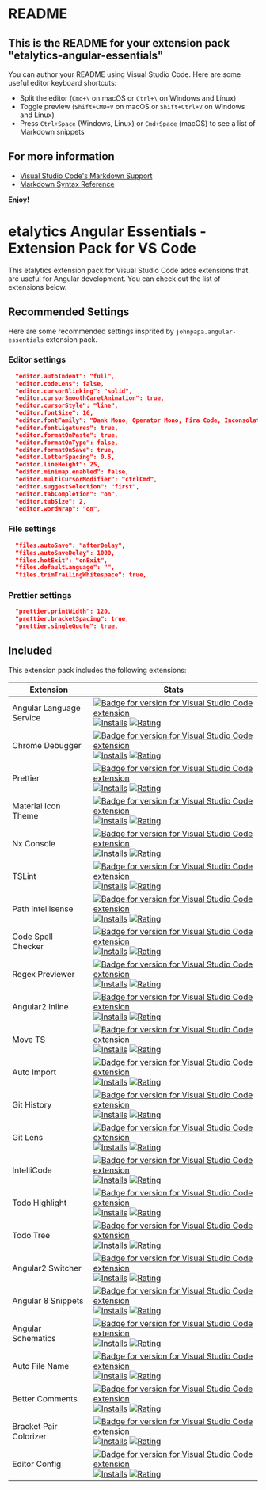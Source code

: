 # README

## This is the README for your extension pack "etalytics-angular-essentials"

You can author your README using Visual Studio Code.  Here are some useful editor keyboard shortcuts:

* Split the editor (`Cmd+\` on macOS or `Ctrl+\` on Windows and Linux)
* Toggle preview (`Shift+CMD+V` on macOS or `Shift+Ctrl+V` on Windows and Linux)
* Press `Ctrl+Space` (Windows, Linux) or `Cmd+Space` (macOS) to see a list of Markdown snippets

## For more information

* [Visual Studio Code's Markdown Support](http://code.visualstudio.com/docs/languages/markdown)
* [Markdown Syntax Reference](https://help.github.com/articles/markdown-basics/)

**Enjoy!**


# etalytics Angular Essentials - Extension Pack for VS Code

<!-- [![Badge for version for Visual Studio Code extension](https://vsmarketplacebadge.apphb.com/version-short/johnpapa.angular-essentials.svg?color=blue&style=?style=for-the-badge&logo=visual-studio-code)](https://marketplace.visualstudio.com/items?itemName=johnpapa.angular-essentials&wt.mc_id=angular_essentials-github-jopapa) [![Installs](https://vsmarketplacebadge.apphb.com/installs-short/johnpapa.angular-essentials.svg?color=blue&style=flat-square)](https://marketplace.visualstudio.com/items?itemName=johnpapa.angular-essentials)
[![Rating](https://vsmarketplacebadge.apphb.com/rating-short/johnpapa.angular-essentials.svg?color=blue&style=flat-square)](https://marketplace.visualstudio.com/items?itemName=johnpapa.angular-essentials) [![The MIT License](https://img.shields.io/badge/license-MIT-orange.svg?color=blue&style=flat-square)](http://opensource.org/licenses/MIT) -->

This etalytics extension pack for Visual Studio Code adds extensions that are useful for Angular development.
You can check out the list of extensions below.

## Recommended Settings

Here are some recommended settings insprited by `johnpapa.angular-essentials` extension pack.

### Editor settings

```json
  "editor.autoIndent": "full",
  "editor.codeLens": false,
  "editor.cursorBlinking": "solid",
  "editor.cursorSmoothCaretAnimation": true,
  "editor.cursorStyle": "line",
  "editor.fontSize": 16,
  "editor.fontFamily": "Dank Mono, Operator Mono, Fira Code, Inconsolata",
  "editor.fontLigatures": true,
  "editor.formatOnPaste": true,
  "editor.formatOnType": false,
  "editor.formatOnSave": true,
  "editor.letterSpacing": 0.5,
  "editor.lineHeight": 25,
  "editor.minimap.enabled": false,
  "editor.multiCursorModifier": "ctrlCmd",
  "editor.suggestSelection": "first",
  "editor.tabCompletion": "on",
  "editor.tabSize": 2,
  "editor.wordWrap": "on",
```

### File settings

```json
  "files.autoSave": "afterDelay",
  "files.autoSaveDelay": 1000,
  "files.hotExit": "onExit",
  "files.defaultLanguage": "",
  "files.trimTrailingWhitespace": true,
```

### Prettier settings

```json
  "prettier.printWidth": 120,
  "prettier.bracketSpacing": true,
  "prettier.singleQuote": true,
```

## Included

This extension pack includes the following extensions:

| Extension                | Stats                                                                                                                                                                                                                                                                                                                                                                                                                                                                                                                                                                                                                                                                                                                                                                    |
| ------------------------ | ------------------------------------------------------------------------------------------------------------------------------------------------------------------------------------------------------------------------------------------------------------------------------------------------------------------------------------------------------------------------------------------------------------------------------------------------------------------------------------------------------------------------------------------------------------------------------------------------------------------------------------------------------------------------------------------------------------------------------------------------------------------------ |
| Angular Language Service | [![Badge for version for Visual Studio Code extension](https://vsmarketplacebadge.apphb.com/version-short/Angular.ng-template.svg?color=blue&style=?style=for-the-badge&logo=visual-studio-code)](https://marketplace.visualstudio.com/items?itemName=Angular.ng-template) [![Installs](https://vsmarketplacebadge.apphb.com/installs-short/Angular.ng-template.svg?color=blue&style=flat-square)](https://marketplace.visualstudio.com/items?itemName=Angular.ng-template) [![Rating](https://vsmarketplacebadge.apphb.com/rating-short/Angular.ng-template.svg?color=blue&style=flat-square)](https://marketplace.visualstudio.com/items?itemName=Angular.ng-template)                                                       |
| Chrome Debugger          | [![Badge for version for Visual Studio Code extension](https://vsmarketplacebadge.apphb.com/version-short/msjsdiag.debugger-for-chrome.svg?color=blue&style=?style=for-the-badge&logo=visual-studio-code)](https://marketplace.visualstudio.com/items?itemName=msjsdiag.debugger-for-chrome) [![Installs](https://vsmarketplacebadge.apphb.com/installs-short/msjsdiag.debugger-for-chrome.svg?color=blue&style=flat-square)](https://marketplace.visualstudio.com/items?itemName=msjsdiag.debugger-for-chrome) [![Rating](https://vsmarketplacebadge.apphb.com/rating-short/msjsdiag.debugger-for-chrome.svg?color=blue&style=flat-square)](https://marketplace.visualstudio.com/items?itemName=msjsdiag.debugger-for-chrome) |
| Prettier                 | [![Badge for version for Visual Studio Code extension](https://vsmarketplacebadge.apphb.com/version-short/esbenp.prettier-vscode.svg?color=blue&style=?style=for-the-badge&logo=visual-studio-code)](https://marketplace.visualstudio.com/items?itemName=esbenp.prettier-vscode) [![Installs](https://vsmarketplacebadge.apphb.com/installs-short/esbenp.prettier-vscode.svg?color=blue&style=flat-square)](https://marketplace.visualstudio.com/items?itemName=esbenp.prettier-vscode) [![Rating](https://vsmarketplacebadge.apphb.com/rating-short/esbenp.prettier-vscode.svg?color=blue&style=flat-square)](https://marketplace.visualstudio.com/items?itemName=esbenp.prettier-vscode)                                     |
| Material Icon Theme      | [![Badge for version for Visual Studio Code extension](https://vsmarketplacebadge.apphb.com/version-short/pkief.material-icon-theme.svg?color=blue&style=?style=for-the-badge&logo=visual-studio-code)](https://marketplace.visualstudio.com/items?itemName=pkief.material-icon-theme) [![Installs](https://vsmarketplacebadge.apphb.com/installs-short/pkief.material-icon-theme.svg?color=blue&style=flat-square)](https://marketplace.visualstudio.com/items?itemName=pkief.material-icon-theme) [![Rating](https://vsmarketplacebadge.apphb.com/rating-short/pkief.material-icon-theme.svg?color=blue&style=flat-square)](https://marketplace.visualstudio.com/items?itemName=pkief.material-icon-theme)                   |
| Nx Console               | [![Badge for version for Visual Studio Code extension](https://vsmarketplacebadge.apphb.com/version-short/nrwl.angular-console.svg?color=blue&style=?style=for-the-badge&logo=visual-studio-code)](https://marketplace.visualstudio.com/items?itemName=nrwl.angular-console) [![Installs](https://vsmarketplacebadge.apphb.com/installs-short/nrwl.angular-console.svg?color=blue&style=flat-square)](https://marketplace.visualstudio.com/items?itemName=nrwl.angular-console) [![Rating](https://vsmarketplacebadge.apphb.com/rating-short/nrwl.angular-console.svg?color=blue&style=flat-square)](https://marketplace.visualstudio.com/items?itemName=nrwl.angular-console)                   |
| TSLint                     | [![Badge for version for Visual Studio Code extension](https://vsmarketplacebadge.apphb.com/version-short/ms-vscode.vscode-typescript-tslint-plugin.svg?color=blue&style=?style=for-the-badge&logo=visual-studio-code)](https://marketplace.visualstudio.com/items?itemName=ms-vscode.vscode-typescript-tslint-plugin) [![Installs](https://vsmarketplacebadge.apphb.com/installs-short/ms-vscode.vscode-typescript-tslint-plugin.svg?color=blue&style=flat-square)](https://marketplace.visualstudio.com/items?itemName=ms-vscode.vscode-typescript-tslint-plugin) [![Rating](https://vsmarketplacebadge.apphb.com/rating-short/ms-vscode.vscode-typescript-tslint-plugin.svg?color=blue&style=flat-square)](https://marketplace.visualstudio.com/items?itemName=ms-vscode.vscode-typescript-tslint-plugin)                                                                   |  
| Path Intellisense          | [![Badge for version for Visual Studio Code extension](https://vsmarketplacebadge.apphb.com/version-short/christian-kohler.path-intellisense.svg?color=blue&style=?style=for-the-badge&logo=visual-studio-code)](https://marketplace.visualstudio.com/items?itemName=christian-kohler.path-intellisense) [![Installs](https://vsmarketplacebadge.apphb.com/installs-short/christian-kohler.path-intellisense.svg?color=blue&style=flat-square)](https://marketplace.visualstudio.com/items?itemName=christian-kohler.path-intellisense) [![Rating](https://vsmarketplacebadge.apphb.com/rating-short/christian-kohler.path-intellisense.svg?color=blue&style=flat-square)](https://marketplace.visualstudio.com/items?itemName=christian-kohler.path-intellisense)                   |
| Code Spell Checker         | [![Badge for version for Visual Studio Code extension](https://vsmarketplacebadge.apphb.com/version-short/streetsidesoftware.code-spell-checker.svg?color=blue&style=?style=for-the-badge&logo=visual-studio-code)](https://marketplace.visualstudio.com/items?itemName=streetsidesoftware.code-spell-checker) [![Installs](https://vsmarketplacebadge.apphb.com/installs-short/streetsidesoftware.code-spell-checker.svg?color=blue&style=flat-square)](https://marketplace.visualstudio.com/items?itemName=streetsidesoftware.code-spell-checker) [![Rating](https://vsmarketplacebadge.apphb.com/rating-short/streetsidesoftware.code-spell-checker.svg?color=blue&style=flat-square)](https://marketplace.visualstudio.com/items?itemName=streetsidesoftware.code-spell-checker)                   |
| Regex Previewer            | [![Badge for version for Visual Studio Code extension](https://vsmarketplacebadge.apphb.com/version-short/chrmarti.regex.svg?color=blue&style=?style=for-the-badge&logo=visual-studio-code)](https://marketplace.visualstudio.com/items?itemName=chrmarti.regex) [![Installs](https://vsmarketplacebadge.apphb.com/installs-short/chrmarti.regex.svg?color=blue&style=flat-square)](https://marketplace.visualstudio.com/items?itemName=chrmarti.regex) [![Rating](https://vsmarketplacebadge.apphb.com/rating-short/chrmarti.regex.svg?color=blue&style=flat-square)](https://marketplace.visualstudio.com/items?itemName=chrmarti.regex)                   |
| Angular2 Inline            | [![Badge for version for Visual Studio Code extension](https://vsmarketplacebadge.apphb.com/version-short/natewallace.angular2-inline.svg?color=blue&style=?style=for-the-badge&logo=visual-studio-code)](https://marketplace.visualstudio.com/items?itemName=natewallace.angular2-inline) [![Installs](https://vsmarketplacebadge.apphb.com/installs-short/natewallace.angular2-inline.svg?color=blue&style=flat-square)](https://marketplace.visualstudio.com/items?itemName=natewallace.angular2-inline) [![Rating](https://vsmarketplacebadge.apphb.com/rating-short/natewallace.angular2-inline.svg?color=blue&style=flat-square)](https://marketplace.visualstudio.com/items?itemName=natewallace.angular2-inline)                   |
| Move TS                    | [![Badge for version for Visual Studio Code extension](https://vsmarketplacebadge.apphb.com/version-short/stringham.move-ts.svg?color=blue&style=?style=for-the-badge&logo=visual-studio-code)](https://marketplace.visualstudio.com/items?itemName=stringham.move-ts) [![Installs](https://vsmarketplacebadge.apphb.com/installs-short/stringham.move-ts.svg?color=blue&style=flat-square)](https://marketplace.visualstudio.com/items?itemName=stringham.move-ts) [![Rating](https://vsmarketplacebadge.apphb.com/rating-short/stringham.move-ts.svg?color=blue&style=flat-square)](https://marketplace.visualstudio.com/items?itemName=stringham.move-ts)                   |
| Auto Import                | [![Badge for version for Visual Studio Code extension](https://vsmarketplacebadge.apphb.com/version-short/steoates.autoimport.svg?color=blue&style=?style=for-the-badge&logo=visual-studio-code)](https://marketplace.visualstudio.com/items?itemName=steoates.autoimport) [![Installs](https://vsmarketplacebadge.apphb.com/installs-short/steoates.autoimport.svg?color=blue&style=flat-square)](https://marketplace.visualstudio.com/items?itemName=steoates.autoimport) [![Rating](https://vsmarketplacebadge.apphb.com/rating-short/steoates.autoimport.svg?color=blue&style=flat-square)](https://marketplace.visualstudio.com/items?itemName=steoates.autoimport)                   |
| Git History                | [![Badge for version for Visual Studio Code extension](https://vsmarketplacebadge.apphb.com/version-short/donjayamanne.githistory.svg?color=blue&style=?style=for-the-badge&logo=visual-studio-code)](https://marketplace.visualstudio.com/items?itemName=donjayamanne.githistory) [![Installs](https://vsmarketplacebadge.apphb.com/installs-short/donjayamanne.githistory.svg?color=blue&style=flat-square)](https://marketplace.visualstudio.com/items?itemName=donjayamanne.githistory) [![Rating](https://vsmarketplacebadge.apphb.com/rating-short/donjayamanne.githistory.svg?color=blue&style=flat-square)](https://marketplace.visualstudio.com/items?itemName=donjayamanne.githistory)                   |
| Git Lens                   | [![Badge for version for Visual Studio Code extension](https://vsmarketplacebadge.apphb.com/version-short/eamodio.gitlens.svg?color=blue&style=?style=for-the-badge&logo=visual-studio-code)](https://marketplace.visualstudio.com/items?itemName=eamodio.gitlens) [![Installs](https://vsmarketplacebadge.apphb.com/installs-short/eamodio.gitlens.svg?color=blue&style=flat-square)](https://marketplace.visualstudio.com/items?itemName=eamodio.gitlens) [![Rating](https://vsmarketplacebadge.apphb.com/rating-short/eamodio.gitlens.svg?color=blue&style=flat-square)](https://marketplace.visualstudio.com/items?itemName=eamodio.gitlens)                   |
| IntelliCode                | [![Badge for version for Visual Studio Code extension](https://vsmarketplacebadge.apphb.com/version-short/VisualStudioExptTeam.vscodeintellicode.svg?color=blue&style=?style=for-the-badge&logo=visual-studio-code)](https://marketplace.visualstudio.com/items?itemName=VisualStudioExptTeam.vscodeintellicode) [![Installs](https://vsmarketplacebadge.apphb.com/installs-short/VisualStudioExptTeam.vscodeintellicode.svg?color=blue&style=flat-square)](https://marketplace.visualstudio.com/items?itemName=VisualStudioExptTeam.vscodeintellicode) [![Rating](https://vsmarketplacebadge.apphb.com/rating-short/VisualStudioExptTeam.vscodeintellicode.svg?color=blue&style=flat-square)](https://marketplace.visualstudio.com/items?itemName=VisualStudioExptTeam.vscodeintellicode)                   |
| Todo Highlight           | [![Badge for version for Visual Studio Code extension](https://vsmarketplacebadge.apphb.com/version-short/wayou.vscode-todo-highlight.svg?color=blue&style=?style=for-the-badge&logo=visual-studio-code)](https://marketplace.visualstudio.com/items?itemName=wayou.vscode-todo-highlight) [![Installs](https://vsmarketplacebadge.apphb.com/installs-short/wayou.vscode-todo-highlight.svg?color=blue&style=flat-square)](https://marketplace.visualstudio.com/items?itemName=wayou.vscode-todo-highlight) [![Rating](https://vsmarketplacebadge.apphb.com/rating-short/wayou.vscode-todo-highlight.svg?color=blue&style=flat-square)](https://marketplace.visualstudio.com/items?itemName=wayou.vscode-todo-highlight)                   |
| Todo Tree                | [![Badge for version for Visual Studio Code extension](https://vsmarketplacebadge.apphb.com/version-short/Gruntfuggly.todo-tree.svg?color=blue&style=?style=for-the-badge&logo=visual-studio-code)](https://marketplace.visualstudio.com/items?itemName=Gruntfuggly.todo-tree) [![Installs](https://vsmarketplacebadge.apphb.com/installs-short/Gruntfuggly.todo-tree.svg?color=blue&style=flat-square)](https://marketplace.visualstudio.com/items?itemName=Gruntfuggly.todo-tree) [![Rating](https://vsmarketplacebadge.apphb.com/rating-short/Gruntfuggly.todo-tree.svg?color=blue&style=flat-square)](https://marketplace.visualstudio.com/items?itemName=Gruntfuggly.todo-tree)                   |
| Angular2 Switcher        | [![Badge for version for Visual Studio Code extension](https://vsmarketplacebadge.apphb.com/version-short/infinity1207.angular2-switcher.svg?color=blue&style=?style=for-the-badge&logo=visual-studio-code)](https://marketplace.visualstudio.com/items?itemName=infinity1207.angular2-switcher) [![Installs](https://vsmarketplacebadge.apphb.com/installs-short/infinity1207.angular2-switcher.svg?color=blue&style=flat-square)](https://marketplace.visualstudio.com/items?itemName=infinity1207.angular2-switcher) [![Rating](https://vsmarketplacebadge.apphb.com/rating-short/infinity1207.angular2-switcher.svg?color=blue&style=flat-square)](https://marketplace.visualstudio.com/items?itemName=infinity1207.angular2-switcher)                   |
| Angular 8 Snippets       | [![Badge for version for Visual Studio Code extension](https://vsmarketplacebadge.apphb.com/version-short/Mikael.Angular-BeastCode.svg?color=blue&style=?style=for-the-badge&logo=visual-studio-code)](https://marketplace.visualstudio.com/items?itemName=Mikael.Angular-BeastCode) [![Installs](https://vsmarketplacebadge.apphb.com/installs-short/Mikael.Angular-BeastCode.svg?color=blue&style=flat-square)](https://marketplace.visualstudio.com/items?itemName=Mikael.Angular-BeastCode) [![Rating](https://vsmarketplacebadge.apphb.com/rating-short/Mikael.Angular-BeastCode.svg?color=blue&style=flat-square)](https://marketplace.visualstudio.com/items?itemName=Mikael.Angular-BeastCode)                   |
| Angular Schematics       | [![Badge for version for Visual Studio Code extension](https://vsmarketplacebadge.apphb.com/version-short/cyrilletuzi.angular-schematics.svg?color=blue&style=?style=for-the-badge&logo=visual-studio-code)](https://marketplace.visualstudio.com/items?itemName=cyrilletuzi.angular-schematics) [![Installs](https://vsmarketplacebadge.apphb.com/installs-short/cyrilletuzi.angular-schematics.svg?color=blue&style=flat-square)](https://marketplace.visualstudio.com/items?itemName=cyrilletuzi.angular-schematics) [![Rating](https://vsmarketplacebadge.apphb.com/rating-short/cyrilletuzi.angular-schematics.svg?color=blue&style=flat-square)](https://marketplace.visualstudio.com/items?itemName=cyrilletuzi.angular-schematics)                   |
| Auto File Name           | [![Badge for version for Visual Studio Code extension](https://vsmarketplacebadge.apphb.com/version-short/jerryhong.autofilename.svg?color=blue&style=?style=for-the-badge&logo=visual-studio-code)](https://marketplace.visualstudio.com/items?itemName=jerryhong.autofilename) [![Installs](https://vsmarketplacebadge.apphb.com/installs-short/jerryhong.autofilename.svg?color=blue&style=flat-square)](https://marketplace.visualstudio.com/items?itemName=jerryhong.autofilename) [![Rating](https://vsmarketplacebadge.apphb.com/rating-short/jerryhong.autofilename.svg?color=blue&style=flat-square)](https://marketplace.visualstudio.com/items?itemName=jerryhong.autofilename)                   |
| Better Comments          | [![Badge for version for Visual Studio Code extension](https://vsmarketplacebadge.apphb.com/version-short/aaron-bond.better-comments.svg?color=blue&style=?style=for-the-badge&logo=visual-studio-code)](https://marketplace.visualstudio.com/items?itemName=aaron-bond.better-comments) [![Installs](https://vsmarketplacebadge.apphb.com/installs-short/aaron-bond.better-comments.svg?color=blue&style=flat-square)](https://marketplace.visualstudio.com/items?itemName=aaron-bond.better-comments) [![Rating](https://vsmarketplacebadge.apphb.com/rating-short/aaron-bond.better-comments.svg?color=blue&style=flat-square)](https://marketplace.visualstudio.com/items?itemName=aaron-bond.better-comments)                   |
| Bracket Pair Colorizer   | [![Badge for version for Visual Studio Code extension](https://vsmarketplacebadge.apphb.com/version-short/coenraads.bracket-pair-colorizer.svg?color=blue&style=?style=for-the-badge&logo=visual-studio-code)](https://marketplace.visualstudio.com/items?itemName=coenraads.bracket-pair-colorizer) [![Installs](https://vsmarketplacebadge.apphb.com/installs-short/coenraads.bracket-pair-colorizer.svg?color=blue&style=flat-square)](https://marketplace.visualstudio.com/items?itemName=coenraads.bracket-pair-colorizer) [![Rating](https://vsmarketplacebadge.apphb.com/rating-short/coenraads.bracket-pair-colorizer.svg?color=blue&style=flat-square)](https://marketplace.visualstudio.com/items?itemName=coenraads.bracket-pair-colorizer)                   |
| Editor Config            | [![Badge for version for Visual Studio Code extension](https://vsmarketplacebadge.apphb.com/version-short/EditorConfig.EditorConfig.svg?color=blue&style=?style=for-the-badge&logo=visual-studio-code)](https://marketplace.visualstudio.com/items?itemName=EditorConfig.EditorConfig&wt.mc_id=angular_essentials-github-jopapa) [![Installs](https://vsmarketplacebadge.apphb.com/installs-short/EditorConfig.EditorConfig.svg?color=blue&style=flat-square)](https://marketplace.visualstudio.com/items?itemName=EditorConfig.EditorConfig) [![Rating](https://vsmarketplacebadge.apphb.com/rating-short/EditorConfig.EditorConfig.svg?color=blue&style=flat-square)](https://marketplace.visualstudio.com/items?itemName=EditorConfig.EditorConfig)                   |